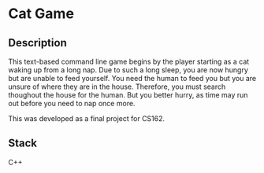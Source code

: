 # Cat Game

## Description

This text-based command line game begins by the player starting as a cat waking up from a long nap. Due to such a long sleep, you are now hungry but are unable to feed yourself. You need the human to feed you but you are unsure of where they are in the house. Therefore, you must search thoughout the house for the human. But you better hurry, as time may run out before you need to nap once more.

This was developed as a final project for CS162.

## Stack

C++

